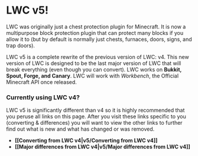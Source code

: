 # LWC v5!

LWC was originally just a chest protection plugin for Minecraft. It is now a multipurpose block protection plugin that can protect many blocks if you allow it to (but by default is normally just chests, furnaces, doors, signs, and trap doors).

LWC v5 is a complete rewrite of the previous version of LWC: v4. This new version of LWC is designed to be the last major version of LWC that will break everything (even though you can convert). LWC works on **Bukkit, Spout, Forge, and Canary**. LWC will work with *Workbench*, the Official Minecraft API once released.

### Currently using LWC v4?

LWC v5 is significantly different than v4 so it is highly recommended that you peruse all links on this page. After you visit these links specific to you (converting & differences) you will want to view the other links to further find out what is new and what has changed or was removed.

* **[[Converting from LWC v4|v5/Converting from LWC v4]]**
* **[[Major differences from LWC v4|v5/Major differences from LWC v4]]**